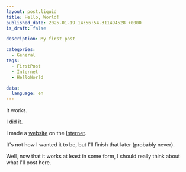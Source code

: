 ```yaml
---
layout: post.liquid
title: Hello, World!
published_date: 2025-01-19 14:56:54.311494528 +0000
is_draft: false

description: My first post

categories:
  - General
tags:
  - FirstPost
  - Internet
  - HelloWorld

data:
  language: en
---
```

It works.

I did it.

I made a [website](https://en.wikipedia.org/wiki/Website) on the [Internet](https://en.wikipedia.org/wiki/Internet).

It's not how I wanted it to be, but I'll finish that later (probably never).

Well, now that it works at least in some form, I should really think about what I'll post here.